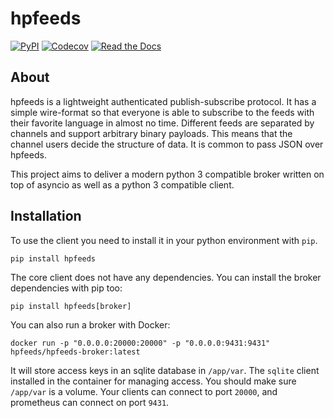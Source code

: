 # hpfeeds

[![PyPI](https://img.shields.io/pypi/v/hpfeeds.svg)](https://pypi.python.org/pypi/hpfeeds)
[![Codecov](https://img.shields.io/codecov/c/github/hpfeeds/hpfeeds.svg)](https://codecov.io/gh/hpfeeds/hpfeeds)
[![Read the Docs](https://readthedocs.org/projects/hpfeeds/badge/?version=latest)](https://hpfeeds.readthedocs.io/en/latest/?badge=latest)

## About

hpfeeds is a lightweight authenticated publish-subscribe protocol. It has a simple wire-format so that everyone is able to subscribe to the feeds with their favorite language in almost no time. Different feeds are separated by channels and support arbitrary binary payloads. This means that the channel users decide the structure of data. It is common to pass JSON over hpfeeds.

This project aims to deliver a modern python 3 compatible broker written on top of asyncio as well as a python 3 compatible client.


## Installation

To use the client you need to install it in your python environment with `pip`.

```
pip install hpfeeds
```

The core client does not have any dependencies. You can install the broker dependencies with pip too:

```
pip install hpfeeds[broker]
```

You can also run a broker with Docker:

```
docker run -p "0.0.0.0:20000:20000" -p "0.0.0.0:9431:9431" hpfeeds/hpfeeds-broker:latest
```

It will store access keys in an sqlite database in `/app/var`. The `sqlite` client installed in the container for managing access. You should make sure `/app/var` is a volume. Your clients can connect to port `20000`, and prometheus can connect on port `9431`.
